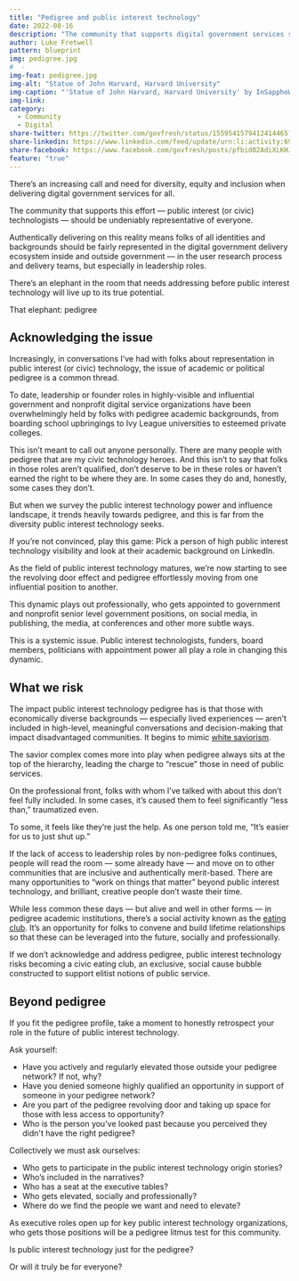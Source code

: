 ```yaml
---
title: "Pedigree and public interest technology"
date: 2022-08-16
description: "The community that supports digital government services should be undeniably representative of everyone."
author: Luke Fretwell
pattern: blueprint
img: pedigree.jpg
#  - 
img-feat: pedigree.jpg
img-alt: "Statue of John Harvard, Harvard University"
img-caption: "'Statue of John Harvard, Harvard University' by InSapphoWeTrust is licensed under CC BY-SA 2.0."
img-link: 
category:
  - Community
  - Digital
share-twitter: https://twitter.com/govfresh/status/1559541579412414465?s=20&t=qPS1iMM3Fr-XO1eTlTokhw
share-linkedin: https://www.linkedin.com/feed/update/urn:li:activity:6965306705626755072
share-facebook: https://www.facebook.com/govfresh/posts/pfbid02AdiXLKHJiW54Q7QisuPKmekuaxHaXtwJDbH27qqhVhKmzuiRcXBLwVaSH4aMnvm4l
feature: "true"
---
```


There’s an increasing call and need for diversity, equity and inclusion when delivering digital government services for all.

The community that supports this effort — public interest (or civic) technologists —  should be undeniably representative of everyone.

Authentically delivering on this reality means folks of all identities and backgrounds should be fairly represented in the digital government delivery ecosystem inside and outside government —  in the user research process and  delivery teams, but especially in leadership roles.

There’s an elephant in the room that needs addressing before public interest technology will live up to its true potential.

That elephant: pedigree

## Acknowledging the issue

Increasingly, in conversations I’ve had with folks about representation in public interest (or civic) technology, the issue of academic or political pedigree is a common thread.

To date, leadership or founder roles in highly-visible and influential government and nonprofit digital service organizations have been overwhelmingly held by folks with pedigree academic backgrounds, from boarding school upbringings to Ivy League universities to esteemed private colleges.

This isn’t meant to call out anyone personally. There are many people with pedigree that are my civic technology heroes. And this isn’t to say that folks in those roles aren’t qualified, don’t deserve to be in these roles or haven’t earned the right to be where they are. In some cases they do and, honestly, some cases they don’t.

But when we survey the public interest technology power and influence landscape, it trends heavily towards pedigree, and this is far from the diversity public interest technology seeks.

If you’re not convinced, play this game: Pick a person of high public interest technology visibility and look at their academic background on LinkedIn.

As the field of public interest technology matures, we’re now starting to see the revolving door effect and pedigree effortlessly moving from one influential position to another.

This dynamic plays out professionally, who gets appointed to government and nonprofit senior level government positions, on social media, in publishing, the media, at conferences and other more subtle ways.

This is a systemic issue. Public interest technologists, funders, board members, politicians with appointment power all play a role in changing this dynamic.

## What we risk

The impact public interest technology pedigree has is that those with economically diverse backgrounds — especially lived experiences  — aren’t included in high-level, meaningful conversations and decision-making that impact disadvantaged communities. It begins to mimic [white saviorism](https://en.wikipedia.org/wiki/White_savior).

The savior complex comes more into play when pedigree always sits at the top of the hierarchy, leading the charge to “rescue” those in need of public services.

On the professional front, folks with whom I’ve talked with about this don’t feel fully included. In some cases, it’s caused them to feel significantly “less than,” traumatized even.

To some, it feels like they’re just the help. As one person told me, “It’s easier for us to just shut up.”

If the lack of access to leadership roles by non-pedigree folks continues, people will read the room  —  some already have  —  and move on to other communities that are inclusive and authentically merit-based. There are many opportunities to “work on things that matter” beyond public interest technology, and brilliant, creative people don’t waste their time.

While less common these days  —  but alive and well in other forms  —  in pedigree academic institutions, there’s a social activity known as the [eating club](https://en.wikipedia.org/wiki/Dining_club#United_States). It’s an opportunity for folks to convene and build lifetime relationships so that these can be leveraged into the future, socially and professionally.

If we don’t acknowledge and address pedigree, public interest technology risks becoming a civic eating club, an exclusive, social cause bubble constructed to support elitist notions of public service.

## Beyond pedigree

If you fit the pedigree profile, take a moment to honestly retrospect your role in the future of public interest technology.

Ask yourself:

* Have you actively and regularly elevated those outside your pedigree network? If not, why?
* Have you denied someone highly qualified an opportunity in support of someone in your pedigree network?
* Are you part of the pedigree revolving door and taking up space for those with less access to opportunity?
* Who is the person you've looked past because you perceived they didn't have the right pedigree?

Collectively we must ask ourselves:

* Who gets to participate in the public interest technology origin stories?
* Who’s included in the narratives?
* Who has a seat at the executive tables?
* Who gets elevated, socially and professionally?
* Where do we find the people we want and need to elevate?

As executive roles open up for key public interest technology organizations, who gets those positions will be a pedigree litmus test for this community.

Is public interest technology just for the pedigree?

Or will it truly be for everyone?
